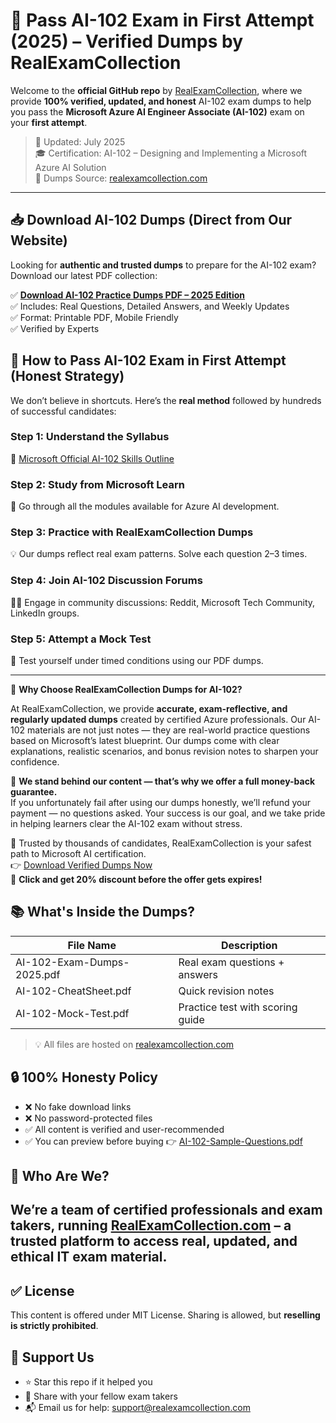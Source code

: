 # 🎯 Pass AI-102 Exam in First Attempt (2025) – Verified Dumps by RealExamCollection

Welcome to the **official GitHub repo** by [RealExamCollection](https://www.realexamcollection.com), where we provide **100% verified, updated, and honest** AI-102 exam dumps to help you pass the **Microsoft Azure AI Engineer Associate (AI-102)** exam on your **first attempt**.

> 📅 Updated: July 2025  
> 🎓 Certification: AI-102 – Designing and Implementing a Microsoft Azure AI Solution  
> 🔗 Dumps Source: [realexamcollection.com](https://www.realexamcollection.com/microsoft/ai-102-dumps.html)

---

## 📥 Download AI-102 Dumps (Direct from Our Website)

Looking for **authentic and trusted dumps** to prepare for the AI-102 exam? Download our latest PDF collection:

✅ **[Download AI-102 Practice Dumps PDF – 2025 Edition](https://www.realexamcollection.com/microsoft/ai-102-dumps.html)**  
✅ Includes: Real Questions, Detailed Answers, and Weekly Updates  
✅ Format: Printable PDF, Mobile Friendly  
✅ Verified by Experts

## 🧠 How to Pass AI-102 Exam in First Attempt (Honest Strategy)

We don’t believe in shortcuts. Here’s the **real method** followed by hundreds of successful candidates:

### Step 1: Understand the Syllabus  
🔗 [Microsoft Official AI-102 Skills Outline](https://www.realexamcollection.com/microsoft/ai-102-dumps.html)

### Step 2: Study from Microsoft Learn  
🧠 Go through all the modules available for Azure AI development.

### Step 3: Practice with RealExamCollection Dumps  
💡 Our dumps reflect real exam patterns. Solve each question 2–3 times.

### Step 4: Join AI-102 Discussion Forums  
👨‍💻 Engage in community discussions: Reddit, Microsoft Tech Community, LinkedIn groups.

### Step 5: Attempt a Mock Test  
📄 Test yourself under timed conditions using our PDF dumps.

---
🎯 **Why Choose RealExamCollection Dumps for AI-102?**

At RealExamCollection, we provide **accurate, exam-reflective, and regularly updated dumps** created by certified Azure professionals. Our AI-102 materials are not just notes — they are real-world practice questions based on Microsoft’s latest blueprint. Our dumps come with clear explanations, realistic scenarios, and bonus revision notes to sharpen your confidence.

💸 **We stand behind our content — that’s why we offer a full money-back guarantee.**  
If you unfortunately fail after using our dumps honestly, we’ll refund your payment — no questions asked. Your success is our goal, and we take pride in helping learners clear the AI-102 exam without stress.

🚀 Trusted by thousands of candidates, RealExamCollection is your safest path to Microsoft AI certification.  
👉 [Download Verified Dumps Now](https://www.realexamcollection.com/microsoft/ai-102-dumps.html)  
🎁 **Click and get 20% discount before the offer gets expires!**


## 📚 What's Inside the Dumps?

| File Name                        | Description                         |
|----------------------------------|-------------------------------------|
| AI-102-Exam-Dumps-2025.pdf       | Real exam questions + answers       |
| AI-102-CheatSheet.pdf            | Quick revision notes                |
| AI-102-Mock-Test.pdf             | Practice test with scoring guide    |

> 💡 All files are hosted on [realexamcollection.com](https://www.realexamcollection.com)

## 🔒 100% Honesty Policy

- ❌ No fake download links  
- ❌ No password-protected files  
- ✅ All content is verified and user-recommended  
- ✅ You can preview before buying
👉 [AI-102-Sample-Questions.pdf](./AI-102-Sample-Questions-RealExamCollection.pdf)


## 👥 Who Are We?

We’re a team of certified professionals and exam takers, running [RealExamCollection.com](https://www.realexamcollection.com) – a trusted platform to access **real, updated, and ethical** IT exam material.  
---

## ✅ License

This content is offered under MIT License. Sharing is allowed, but **reselling is strictly prohibited**.

## 🌟 Support Us

- ⭐ Star this repo if it helped you  
- 🔗 Share with your fellow exam takers  
- 📬 Email us for help: support@realexamcollection.com  
